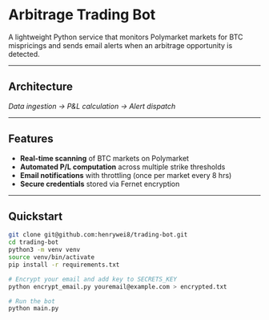 # Arbitrage Trading Bot

A lightweight Python service that monitors Polymarket markets for BTC mispricings and sends email alerts when an arbitrage opportunity is detected.

---

## Architecture
*Data ingestion → P&L calculation → Alert dispatch*

---

## Features

- **Real-time scanning** of BTC markets on Polymarket  
- **Automated P/L computation** across multiple strike thresholds  
- **Email notifications** with throttling (once per market every 8 hrs)  
- **Secure credentials** stored via Fernet encryption  

---

## Quickstart

```bash
git clone git@github.com:henrywei8/trading-bot.git
cd trading-bot
python3 -m venv venv
source venv/bin/activate
pip install -r requirements.txt

# Encrypt your email and add key to SECRETS_KEY
python encrypt_email.py youremail@example.com > encrypted.txt

# Run the bot
python main.py
